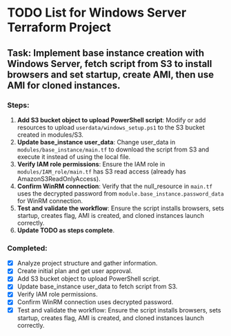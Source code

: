 # TODO List for Windows Server Terraform Project

## Task: Implement base instance creation with Windows Server, fetch script from S3 to install browsers and set startup, create AMI, then use AMI for cloned instances.

### Steps:
1. **Add S3 bucket object to upload PowerShell script**: Modify or add resources to upload `userdata/windows_setup.ps1` to the S3 bucket created in modules/S3.
2. **Update base_instance user_data**: Change user_data in `modules/base_instance/main.tf` to download the script from S3 and execute it instead of using the local file.
3. **Verify IAM role permissions**: Ensure the IAM role in `modules/IAM_role/main.tf` has S3 read access (already has AmazonS3ReadOnlyAccess).
4. **Confirm WinRM connection**: Verify that the null_resource in `main.tf` uses the decrypted password from `module.base_instance.password_data` for WinRM connection.
5. **Test and validate the workflow**: Ensure the script installs browsers, sets startup, creates flag, AMI is created, and cloned instances launch correctly.
6. **Update TODO as steps complete**.

### Completed:
- [x] Analyze project structure and gather information.
- [x] Create initial plan and get user approval.
- [x] Add S3 bucket object to upload PowerShell script.
- [x] Update base_instance user_data to fetch script from S3.
- [x] Verify IAM role permissions.
- [x] Confirm WinRM connection uses decrypted password.
- [x] Test and validate the workflow: Ensure the script installs browsers, sets startup, creates flag, AMI is created, and cloned instances launch correctly.
